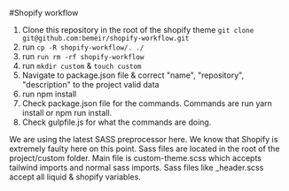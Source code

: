 #Shopify workflow

1. Clone this repository in the root of the shopify theme ```git clone git@github.com:bemeir/shopify-workflow.git```
2. run ```cp -R shopify-workflow/. ./```
3. run ```run rm -rf shopify-workflow```
4. run ```mkdir custom``` &  ```touch custom```
5. Navigate to package.json file & correct "name", "repository", "description" to the project valid data
6. run npm install
7. Check package.json file for the commands. Commands are run yarn install or npm run install.
8. Check gulpfile.js for what the commands are doing.

We are using the latest SASS preprocessor here. We know that Shopify is extremely faulty here on this point.
Sass files are located in the root of the project/custom folder. Main file is custom-theme.scss which accepts
tailwind imports and normal sass imports. Sass files like _header.scss accept all liquid & shopify variables.



